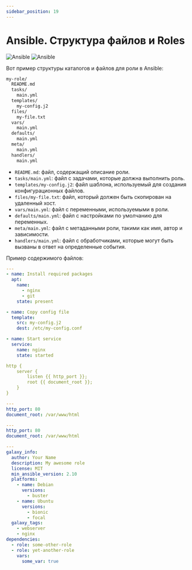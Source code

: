 ```yaml
---
sidebar_position: 19
---
```


# Ansible. Структура файлов и Roles

![Ansible](https://img.shields.io/badge/ansible-%231A1918.svg?style=for-the-badge&logo=ansible&color=red&logoColor=white#gh-light-mode-only)
![Ansible](https://img.shields.io/badge/ansible-%231A1918.svg?style=for-the-badge&logo=ansible&color=red&logoColor=white#gh-dark-mode-only)

Вот пример структуры каталогов и файлов для роли в Ansible:

```bash
my-role/
  README.md
  tasks/
    main.yml
  templates/
    my-config.j2
  files/
    my-file.txt
  vars/
    main.yml
  defaults/
    main.yml
  meta/
    main.yml
  handlers/
    main.yml
```

- `README.md`: файл, содержащий описание роли.
- `tasks/main.yml`: файл с задачами, которые должна выполнить роль.
- `templates/my-config.j2`: файл шаблона, используемый для создания конфигурационных файлов.
- `files/my-file.txt`: файл, который должен быть скопирован на удаленный хост.
- `vars/main.yml`: файл с переменными, используемыми в роли.
- `defaults/main.yml`: файл с настройками по умолчанию для переменных.
- `meta/main.yml`: файл с метаданными роли, такими как имя, автор и зависимости.
- `handlers/main.yml`: файл с обработчиками, которые могут быть вызваны в ответ на определенные события.

Пример содержимого файлов:


```yaml title="tasks/main.yml"
---
- name: Install required packages
  apt:
    name:
      - nginx
      - git
    state: present

- name: Copy config file
  template:
    src: my-config.j2
    dest: /etc/my-config.conf

- name: Start service
  service:
    name: nginx
    state: started
```


```yaml title="templates/my-config.j2"
http {
    server {
        listen {{ http_port }};
        root {{ document_root }};
    }
}
```


```yaml title="vars/main.yml"
---
http_port: 80
document_root: /var/www/html
```


```yaml title="defaults/main.yml"
---
http_port: 80
document_root: /var/www/html
```


```yaml title="meta/main.yml"
---
galaxy_info:
  author: Your Name
  description: My awesome role
  license: MIT
  min_ansible_version: 2.10
  platforms:
    - name: Debian
      versions:
        - buster
    - name: Ubuntu
      versions:
        - bionic
        - focal
  galaxy_tags:
    - webserver
    - nginx
dependencies:
  - role: some-other-role
  - role: yet-another-role
    vars:
      some_var: true
```